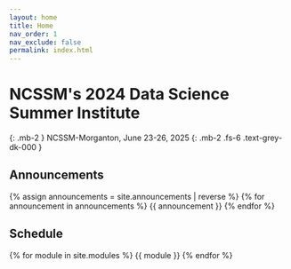 ```yaml
---
layout: home
title: Home
nav_order: 1
nav_exclude: false
permalink: index.html
---
```


# NCSSM's 2024 Data Science Summer Institute

{: .mb-2 }
NCSSM-Morganton, June 23-26, 2025
{: .mb-2 .fs-6 .text-grey-dk-000 }

## Announcements

{% assign announcements = site.announcements | reverse %}
{% for announcement in announcements %}
{{ announcement }}
{% endfor %}

## Schedule
{% for module in site.modules %}
{{ module }}
{% endfor %}
